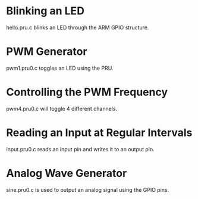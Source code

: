 # Blinking an LED
hello.pru.c blinks an LED through the ARM GPIO structure.

# PWM Generator
pwm1.pru0.c toggles an LED using the PRU.

# Controlling the PWM Frequency
pwm4.pru0.c will toggle 4 different channels.

# Reading an Input at Regular Intervals
input.pru0.c reads an input pin and writes it to an output pin.

# Analog Wave Generator
sine.pru0.c is used to output an analog signal using the GPIO pins. 
